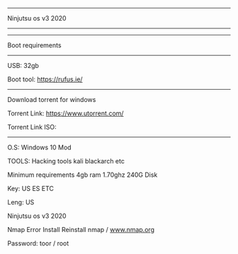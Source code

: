 ____________________
Ninjutsu os v3 2020 
____________________
____________________
Boot requirements
____________________
USB: 32gb 

Boot tool: https://rufus.ie/
____________________
Download torrent for windows

Torrent Link: https://www.utorrent.com/

Torrent Link ISO: 
____________________


O.S: Windows 10 Mod

TOOLS: Hacking tools kali blackarch etc 

Minimum requirements 4gb ram 1.70ghz 240G Disk 

Key: US ES ETC

Leng: US  

Ninjutsu os v3 2020 

Nmap Error Install Reinstall nmap / www.nmap.org

Password: toor / root 
